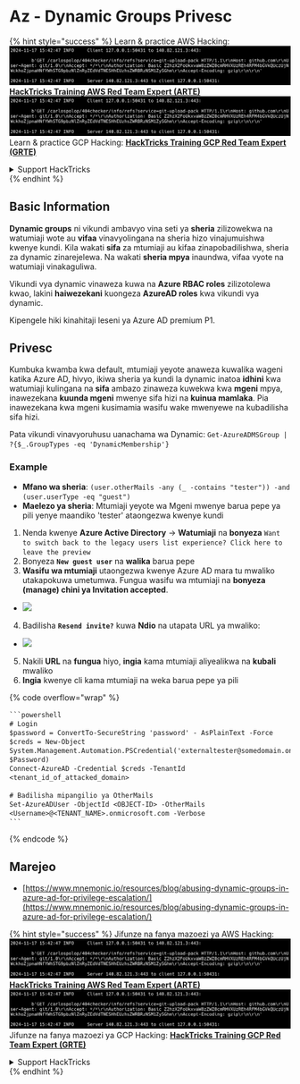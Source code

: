# Az - Dynamic Groups Privesc

{% hint style="success" %}
Learn & practice AWS Hacking:<img src="../../../.gitbook/assets/image (1).png" alt="" data-size="line">[**HackTricks Training AWS Red Team Expert (ARTE)**](https://training.hacktricks.xyz/courses/arte)<img src="../../../.gitbook/assets/image (1).png" alt="" data-size="line">\
Learn & practice GCP Hacking: <img src="../../../.gitbook/assets/image (2).png" alt="" data-size="line">[**HackTricks Training GCP Red Team Expert (GRTE)**<img src="../../../.gitbook/assets/image (2).png" alt="" data-size="line">](https://training.hacktricks.xyz/courses/grte)

<details>

<summary>Support HackTricks</summary>

* Check the [**subscription plans**](https://github.com/sponsors/carlospolop)!
* **Join the** 💬 [**Discord group**](https://discord.gg/hRep4RUj7f) or the [**telegram group**](https://t.me/peass) or **follow** us on **Twitter** 🐦 [**@hacktricks\_live**](https://twitter.com/hacktricks\_live)**.**
* **Share hacking tricks by submitting PRs to the** [**HackTricks**](https://github.com/carlospolop/hacktricks) and [**HackTricks Cloud**](https://github.com/carlospolop/hacktricks-cloud) github repos.

</details>
{% endhint %}

## Basic Information

**Dynamic groups** ni vikundi ambavyo vina seti ya **sheria** zilizowekwa na watumiaji wote au **vifaa** vinavyolingana na sheria hizo vinajumuishwa kwenye kundi. Kila wakati **sifa** za mtumiaji au kifaa zinapobadilishwa, sheria za dynamic zinarejelewa. Na wakati **sheria mpya** inaundwa, vifaa vyote na watumiaji vinakaguliwa.

Vikundi vya dynamic vinaweza kuwa na **Azure RBAC roles** zilizotolewa kwao, lakini **haiwezekani** kuongeza **AzureAD roles** kwa vikundi vya dynamic.

Kipengele hiki kinahitaji leseni ya Azure AD premium P1.

## Privesc

Kumbuka kwamba kwa default, mtumiaji yeyote anaweza kuwalika wageni katika Azure AD, hivyo, ikiwa sheria ya kundi la dynamic inatoa **idhini** kwa watumiaji kulingana na **sifa** ambazo zinaweza kuwekwa kwa **mgeni** mpya, inawezekana **kuunda mgeni** mwenye sifa hizi na **kuinua mamlaka**. Pia inawezekana kwa mgeni kusimamia wasifu wake mwenyewe na kubadilisha sifa hizi.

Pata vikundi vinavyoruhusu uanachama wa Dynamic: `Get-AzureADMSGroup | ?{$_.GroupTypes -eq 'DynamicMembership'}`

### Example

* **Mfano wa sheria**: `(user.otherMails -any (_ -contains "tester")) -and (user.userType -eq "guest")`
* **Maelezo ya sheria**: Mtumiaji yeyote wa Mgeni mwenye barua pepe ya pili yenye maandiko 'tester' ataongezwa kwenye kundi

1. Nenda kwenye **Azure Active Directory** -> **Watumiaji** na **bonyeza** `Want to switch back to the legacy users list experience? Click here to leave the preview`
2. Bonyeza **`New guest user`** na **walika** barua pepe
3. **Wasifu wa mtumiaji** utaongezwa kwenye Azure AD mara tu mwaliko utakapokuwa umetumwa. Fungua wasifu wa mtumiaji na **bonyeza (manage) chini ya Invitation accepted**.
* ![](<../../../.gitbook/assets/image (281).png>)
4. Badilisha **`Resend invite?`** kuwa **Ndio** na utapata URL ya mwaliko:
* ![](<../../../.gitbook/assets/image (205).png>)
5. Nakili **URL** na **fungua** hiyo, **ingia** kama mtumiaji aliyealikwa na **kubali** mwaliko
6. **Ingia** kwenye cli kama mtumiaji na weka barua pepe ya pili

{% code overflow="wrap" %}
````
```powershell
# Login
$password = ConvertTo-SecureString 'password' - AsPlainText -Force
$creds = New-Object
System.Management.Automation.PSCredential('externaltester@somedomain.onmicrosoft.com', $Password)
Connect-AzureAD -Credential $creds -TenantId <tenant_id_of_attacked_domain>

# Badilisha mipangilio ya OtherMails
Set-AzureADUser -ObjectId <OBJECT-ID> -OtherMails <Username>@<TENANT_NAME>.onmicrosoft.com -Verbose
```
````
{% endcode %}

## Marejeo

* [https://www.mnemonic.io/resources/blog/abusing-dynamic-groups-in-azure-ad-for-privilege-escalation/](https://www.mnemonic.io/resources/blog/abusing-dynamic-groups-in-azure-ad-for-privilege-escalation/)

{% hint style="success" %}
Jifunze na fanya mazoezi ya AWS Hacking:<img src="../../../.gitbook/assets/image (1).png" alt="" data-size="line">[**HackTricks Training AWS Red Team Expert (ARTE)**](https://training.hacktricks.xyz/courses/arte)<img src="../../../.gitbook/assets/image (1).png" alt="" data-size="line">\
Jifunze na fanya mazoezi ya GCP Hacking: <img src="../../../.gitbook/assets/image (2).png" alt="" data-size="line">[**HackTricks Training GCP Red Team Expert (GRTE)**<img src="../../../.gitbook/assets/image (2).png" alt="" data-size="line">](https://training.hacktricks.xyz/courses/grte)

<details>

<summary>Support HackTricks</summary>

* Angalia [**mpango wa usajili**](https://github.com/sponsors/carlospolop)!
* **Jiunge na** 💬 [**kikundi cha Discord**](https://discord.gg/hRep4RUj7f) au [**kikundi cha telegram**](https://t.me/peass) au **fuata** sisi kwenye **Twitter** 🐦 [**@hacktricks\_live**](https://twitter.com/hacktricks\_live)**.**
* **Shiriki mbinu za hacking kwa kuwasilisha PRs kwa** [**HackTricks**](https://github.com/carlospolop/hacktricks) na [**HackTricks Cloud**](https://github.com/carlospolop/hacktricks-cloud) repos za github.

</details>
{% endhint %}

